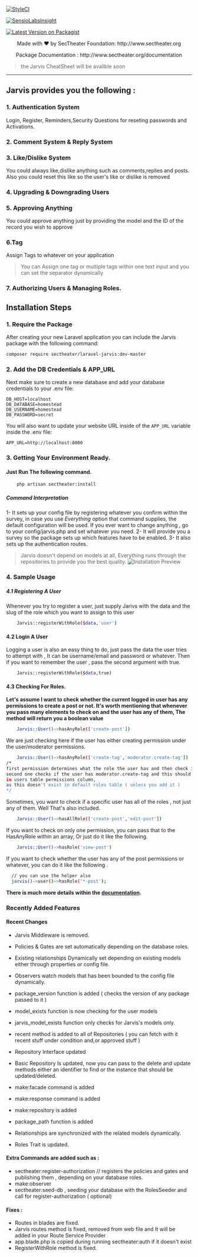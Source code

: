 [![StyleCI](https://styleci.io/repos/6754365/shield?branch=master)](https://styleci.io/repos/119122531)

[![SensioLabsInsight](https://insight.sensiolabs.com/projects/aad0fe4a-4ddc-4357-807e-71a2c931375f/big.png)](https://insight.sensiolabs.com/projects/aad0fe4a-4ddc-4357-807e-71a2c931375f)

[![Latest Version on Packagist](https://img.shields.io/packagist/vs/ecmohammed/artify.svg?style=flat-square)](https://packagist.org/packages/secmohammed/artify)

<!-- [![Total Downloads](https://img.shields.io/packagist/dt/secmohammed/artify.svg?style=flat-square)](https://packagist.org/packages/secmohammed/artify) -->

<p align="center"> Made with ❤️ by  SecTheater Foundation:  http://www.sectheater.org</p>
<p align="center">Package Documentation : http://www.sectheater.org/documentation
</p>

> the Jarvis CheatSheet will be availble soon 


<hr>

## Jarvis provides you the following :
### 1. Authentication System
Login, Register, Reminders,Security Questions for reseting passwords and Activations.
### 2. Comment System & Reply System
### 3. Like/Dislike System
You could always like,dislike anything such as comments,replies and posts. Also you could reset this like so the user's like or dislike is removed
### 4. Upgrading & Downgrading Users
### 5. Approving Anything
You could approve anything just by providing the model and the ID of the record you wish to approve
### 6.Tag
Assign Tags to whatever on your application
> You can Assign one tag or multiple tags within one text input and you can set the separator dynamically

### 7. Authorizing Users & Managing Roles.

## Installation Steps

### 1. Require the Package

After creating your new Laravel application you can include the Jarvis package with the following command: 

```bash
composer require sectheater/laravel-jarvis:dev-master
```

### 2. Add the DB Credentials & APP_URL

Next make sure to create a new database and add your database credentials to your .env file:

```
DB_HOST=localhost
DB_DATABASE=homestead
DB_USERNAME=homestead
DB_PASSWORD=secret
```

You will also want to update your website URL inside of the `APP_URL` variable inside the .env file:

```
APP_URL=http://localhost:8000
```

### 3. Getting Your Environment Ready.

#### Just Run The following command.


```bash
	php artisan sectheater:install
```

##### Command Interpretation

1- It sets up your config file by registering whatever you confirm within the survey, in case you use *Everything* option that command supplies, the default configuration will be used. If you ever want to change anything , go to your config/jarvis.php and set whatever you need.
2- It will provide you a survey so the package sets up which features have to be enabled.
3- It also sets up the authentication routes.
> Jarvis doesn't depend on models at all, Everything runs through the repositories to provide you the best quality.
![Installation Preview](http://sectheater.org/assets/images/doc/installation.png)
### 4. Sample Usage
##### 4.1 Registering A User 
Whenever you try to register a user, just supply Jarivs with the data and the slug of the role which you want to assign to this user
```bash
	Jarvis::registerWithRole($data,'user')
```
#### 4.2 Login A User

Logging a user is also an easy thing to do, just pass the data the user tries to attempt with , It can be username/email and password or whatever. Then if you want to remember the user , pass the second argument with true.
```bash
	Jarvis::registerWithRole($data,true)
```

#### 4.3 Checking For Roles.
<b> Let's assume I want to check whether the current logged in user has any permissions to create a post or not. It's worth mentioning that whenever you pass many elements to check on and the user has any of them, The method will return you a boolean value </b>
```bash
	Jarvis::User()->hasAnyRole(['create-post']) 
```
We are just checking here if the user has either creating permission under the user/moderator permissions.
```bash
	Jarvis::User()->hasAnyRole(['create-tag','moderator.create-tag']) 
/*
first permission determines what the role the user has and then check if he has this permission ,
second one checks if the user has moderator.create-tag and this should exist 
in users table permissions column,
as this doesn't exist in default roles table ( unless you add it )
*/
```

Sometimes, you want to check if a specific user has all of the roles , not just any of them.
Well That's also included.
```bash
	Jarvis::User()->hasAllRole(['create-post','edit-post'])
```
If you want to check on only one permission, you can pass that to the HasAnyRole within an array, Or just do it like the following.
```bash
	Jarvis::User()->hasRole('view-post')
```
If you want to check whether the user has any of the post permissions or whatever, you can do it like the following .
```bash
  // you can use the helper also
  jarvis()->user()->hasRole('*-post');
```
<b> There is much more details within the <a href="http://www.sectheater.org/documentation">documentation</a>.</b>

### Recently Added Features

#### Recent Changes

- Jarvis Middleware is removed.

- Policies & Gates are set automatically depending on the database roles.
- Existing relationships Dynamically set depending on existing models either through properties or config file.
- Observers watch models that has been bounded to the config file dynamically.
- package_version function is added ( checks the version of any package passed to it )
- model_exists function is now checking for the user models
- jarvis_model_exists function only checks for Jarvis's models only.
- recent method is added to all of Repositories ( you can fetch with it recent stuff under condition and,or approved stuff )
- Repository Interface updated
- Basic Repository Is updated, now you can pass to the delete and update methods either an identifier to find or the instance that should be updated/deleted.
- make:facade command is added
- make:response command is added
- make:repository is added
- package_path function is added
- Relationships are synchronized with the related models dynamically.
- Roles Trait is updated.

#### Extra Commands are added such as :
 - sectheater:register-authorization // registers the policies and gates and publishing them , depending on your database   roles.
 - make:observer
 - sectheater:seed-db , seeding your database with the RolesSeeder and call for register-authorization ( optional)

#### Fixes :

- Routes in blades are fixed.
- Jarvis routes method is fixed, removed from web file and It will be added in your Route Service Provider
- app.blade.php is copied during running sectheater:auth if it doesn't exist
- RegisterWithRole method is fixed.

